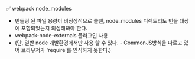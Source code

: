 ✅ webpack node_modules
* 번들링 된 파일 용량이 비정상적으로 클땐, node_modules 디렉토리도 번들 대상에 포함되었는지 의심해봐야 한다.
* webpack-node-externals 플러그인 사용
* (단, 일반 node 개발환경에서만 사용 할 수 있다. - CommonJS방식을 따르고 있어 브라우저가 'require'를 인식하지 못한다.)